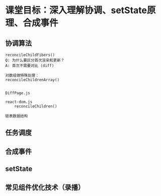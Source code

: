 # 课堂目标：深入理解协调、setState原理、合成事件


## 协调算法
    reconcileChildFibers()
    Q: 为什么要区分首次渲染和更新？
    A: 首次不需要对比 (diff)

    对数组做特殊处理：
    reconcileChildrenArray()


    DiffPage.js

    react-dom.js
        reconcileChildren()
    
    链表数据结构



## 任务调度


## 合成事件


## setState


## 常见组件优化技术（录播）
